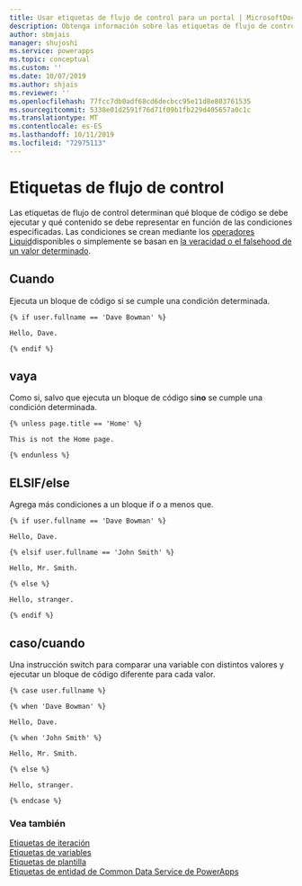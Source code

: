 ```yaml
---
title: Usar etiquetas de flujo de control para un portal | MicrosoftDocs
description: Obtenga información sobre las etiquetas de flujo de control disponibles en el portal.
author: sbmjais
manager: shujoshi
ms.service: powerapps
ms.topic: conceptual
ms.custom: ''
ms.date: 10/07/2019
ms.author: shjais
ms.reviewer: ''
ms.openlocfilehash: 77fcc7db0adf68cd6decbcc95e11d8e803761535
ms.sourcegitcommit: 5338e01d2591f76d71f09b1fb229d405657a0c1c
ms.translationtype: MT
ms.contentlocale: es-ES
ms.lasthandoff: 10/11/2019
ms.locfileid: "72975113"
---
```

# <a name="control-flow-tags"></a>Etiquetas de flujo de control

Las etiquetas de flujo de control determinan qué bloque de código se debe ejecutar y qué contenido se debe representar en función de las condiciones especificadas. Las condiciones se crean mediante los [operadores Liquid](liquid-operators.md)disponibles o simplemente se basan en [la veracidad o el falsehood de un valor determinado](liquid-conditional-operators.md).  

## <a name="if"></a>Cuando

Ejecuta un bloque de código si se cumple una condición determinada.

```
{% if user.fullname == 'Dave Bowman' %}

Hello, Dave.

{% endif %}
```

## <a name="unless"></a>vaya

Como si, salvo que ejecuta un bloque de código si**no** se cumple una condición determinada.

```
{% unless page.title == 'Home' %}

This is not the Home page.

{% endunless %}
```

## <a name="elsifelse"></a>ELSIF/else

Agrega más condiciones a un bloque if o a menos que.

```
{% if user.fullname == 'Dave Bowman' %}

Hello, Dave.

{% elsif user.fullname == 'John Smith' %}

Hello, Mr. Smith.

{% else %}

Hello, stranger.

{% endif %}
```

## <a name="casewhen"></a>caso/cuando

Una instrucción switch para comparar una variable con distintos valores y ejecutar un bloque de código diferente para cada valor.

```
{% case user.fullname %}

{% when 'Dave Bowman' %}

Hello, Dave.

{% when 'John Smith' %}

Hello, Mr. Smith.

{% else %}

Hello, stranger.

{% endcase %}
```

### <a name="see-also"></a>Vea también

[Etiquetas de iteración](iteration-tags.md)<br>
[Etiquetas de variables](variable-tags.md)<br>
[Etiquetas de plantilla](template-tags.md)<br>
[Etiquetas de entidad de Common Data Service de PowerApps](portals-entity-tags.md)
